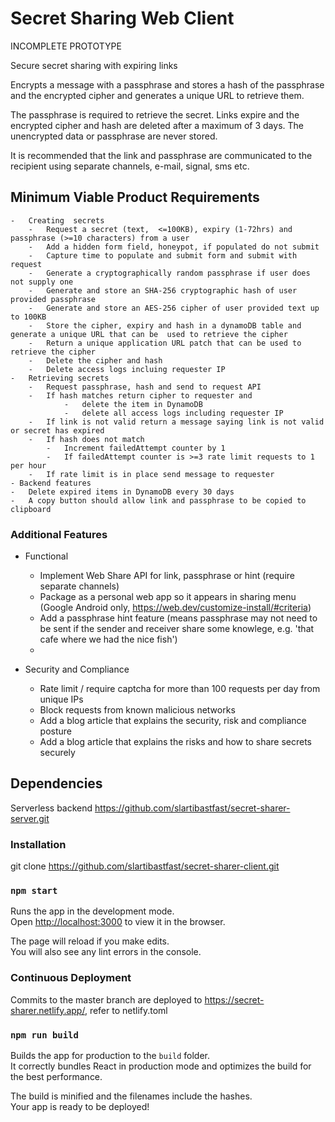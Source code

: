 # Secret Sharing Web Client

INCOMPLETE PROTOTYPE

Secure secret sharing with expiring links

Encrypts a message with a passphrase and stores a hash of the passphrase and the encrypted cipher and generates a unique URL to retrieve them.

The passphrase is required to retrieve the secret. Links expire and the  encrypted cipher and hash are deleted after a maximum of 3 days. The unencrypted data or passphrase are never stored.

It is recommended that the link and passphrase are communicated to the recipient using separate channels, e-mail, signal, sms etc.


## Minimum Viable  Product Requirements
    -   Creating  secrets   
        -   Request a secret (text,  <=100KB), expiry (1-72hrs) and passphrase (>=10 characters) from a user
        -   Add a hidden form field, honeypot, if populated do not submit
        -   Capture time to populate and submit form and submit with request
        -   Generate a cryptographically random passphrase if user does not supply one
        -   Generate and store an SHA-256 cryptographic hash of user provided passphrase
        -   Generate and store an AES-256 cipher of user provided text up to 100KB
        -   Store the cipher, expiry and hash in a dynamoDB table and generate a unique URL that can be  used to retrieve the cipher
        -   Return a unique application URL patch that can be used to retrieve the cipher
        -   Delete the cipher and hash
        -   Delete access logs incluing requester IP
    -   Retrieving secrets
        -   Request passphrase, hash and send to request API
        -   If hash matches return cipher to requester and
                -   delete the item in DynamoDB
                -   delete all access logs including requester IP
        -   If link is not valid return a message saying link is not valid or secret has expired
        -   If hash does not match
            -   Increment failedAttempt counter by 1
            -   If failedAttempt counter is >=3 rate limit requests to 1 per hour
        -   If rate limit is in place send message to requester
    - Backend features
    -   Delete expired items in DynamoDB every 30 days
    -   A copy button should allow link and passphrase to be copied to clipboard

### Additional Features

-   Functional
    -   Implement Web Share API for link, passphrase or hint (require separate channels)
    -   Package as a personal web app so it appears in sharing menu (Google Android only, https://web.dev/customize-install/#criteria)
    -   Add a passphrase hint feature (means passphrase may not need to be sent if the sender and receiver share some knowlege, e.g. 'that cafe where we had the nice fish')
    -   
   
-   Security and Compliance
    -   Rate limit / require captcha for more than 100 requests per day from unique IPs
    -   Block requests from known malicious networks
    -   Add a blog article that explains the security, risk and compliance posture
    -   Add a blog article that explains the risks and how to share secrets securely

## Dependencies

Serverless backend https://github.com/slartibastfast/secret-sharer-server.git

### Installation

git clone https://github.com/slartibastfast/secret-sharer-client.git

### `npm start`

Runs the app in the development mode.<br />
Open [http://localhost:3000](http://localhost:3000) to view it in the browser.

The page will reload if you make edits.<br />
You will also see any lint errors in the console.

### Continuous Deployment

Commits to the master branch are deployed to https://secret-sharer.netlify.app/, refer to netlify.toml


### `npm run build`

Builds the app for production to the `build` folder.<br />
It correctly bundles React in production mode and optimizes the build for the best performance.

The build is minified and the filenames include the hashes.<br />
Your app is ready to be deployed!

